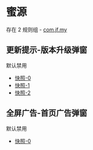 # 蜜源

存在 2 规则组 - [com.jf.my](/src/apps/com.jf.my.ts)

## 更新提示-版本升级弹窗

默认禁用

- [快照-0](https://i.gkd.li/import/12838034)
- [快照-1](https://i.gkd.li/import/12840591)
- [快照-2](https://i.gkd.li/import/13786867)

## 全屏广告-首页广告弹窗

默认禁用

- [快照-0](https://i.gkd.li/import/12840619)
